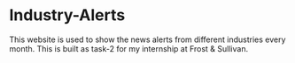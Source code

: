 # Industry-Alerts
This website is used to show the news alerts from different industries every month. This is built as task-2 for my internship at Frost &amp; Sullivan.
